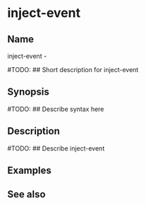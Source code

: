 

# inject-event


## Name
inject-event - 

#TODO: ## Short description for inject-event

## Synopsis
#TODO: ## Describe syntax here

## Description
#TODO: ## Describe inject-event

## Examples

## See also

